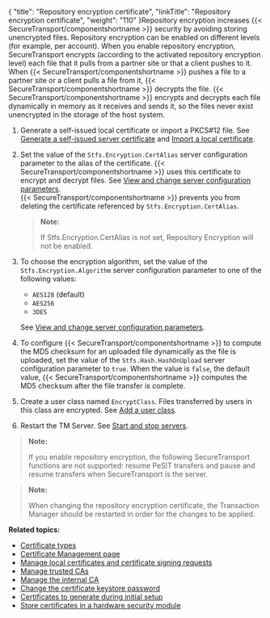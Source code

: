 {
    "title": "Repository encryption certificate",
    "linkTitle": "Repository encryption certificate",
    "weight": "110"
}Repository encryption increases {{< SecureTransport/componentshortname  >}} security by avoiding storing unencrypted files. Repository encryption can be enabled on different levels (for example, per account). When you enable repository encryption, SecureTransport encrypts (according to the activated repository encryption level) each file that it pulls from a partner site or that a client pushes to it. When {{< SecureTransport/componentshortname  >}} pushes a file to a partner site or a client pulls a file from it, {{< SecureTransport/componentshortname  >}} decrypts the file. {{< SecureTransport/componentshortname  >}} encrypts and decrypts each file dynamically in memory as it receives and sends it, so the files never exist unencrypted in the storage of the host system.

1.  Generate a self-issued local certificate or import a PKCS#12 file. See [Generate a self-issued server certificate](../t_st_localcertificatesandcsrs#Generate) and [Import a local certificate](../t_st_localcertificatesandcsrs#Import).

2.  Set the value of the `Stfs.Encryption.CertAlias` server configuration parameter to the alias of the certificate. {{< SecureTransport/componentshortname >}} uses this certificate to encrypt and decrypt files. See [View and change server configuration parameters](../../../operations_menu/c_st_serverconfiguration/t_st_serverconfigurationparameters#top).  
    {{< SecureTransport/componentshortname >}} prevents you from deleting the certificate referenced by `Stfs.Encryption.CertAlias`.  

    > **Note:**
    >
    > If Stfs.Encryption.CertAlias is not set, Repository Encryption will not be enabled.

3.  To choose the encryption algorithm, set the value of the `Stfs.Encryption.Algorithm` server configuration parameter to one of the following values:
    -   `AES128` (default)
    -   `AES256`
    -   `3DES`

      
    See [View and change server configuration parameters](../../../operations_menu/c_st_serverconfiguration/t_st_serverconfigurationparameters#top).

4.  To configure {{< SecureTransport/componentshortname >}} to compute the MD5 checksum for an uploaded file dynamically as the file is uploaded, set the value of the `Stfs.Hash.HashOnUpload` server configuration parameter to `true`. When the value is `false`, the default value, {{< SecureTransport/componentshortname >}} computes the MD5 checksum after the file transfer is complete.

5.  Create a user class named `EncryptClass`. Files transferred by users in this class are encrypted. See [Add a user class](../../../c_st_accesscontrol/c_st_userclasses/t_st_userclasses#Add).

6.  Restart the TM Server. See [Start and stop servers](#Start).

> **Note:**
>
> If you enable repository encryption, the following SecureTransport functions are not supported: resume PeSIT transfers and pause and resume transfers when SecureTransport is the server.

> **Note:**
>
> When changing the repository encryption certificate, the Transaction Manager should be restarted in order for the changes to be applied.

**Related topics:**

-   [Certificate types](../r_st_certificate_types)
-   [Certificate Management page](../c_st_certificate_management_page)
-   [Manage local certificates and certificate signing requests](../t_st_localcertificatesandcsrs)
-   [Manage trusted CAs](../t_st_trustedcas)
-   [Manage the internal CA](../t_st_internalca)
-   [Change the certificate keystore password](../t_st_certificatekeystorepasswordca)
-   [Certificates to generate during initial setup](../r_st_certificatestogenerate)
-   [Store certificates in a hardware security module](../t_st_storecertificatesinhsm)
